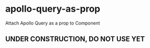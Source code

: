 # apollo-query-as-prop
Attach Apollo Query as a prop to Component

## UNDER CONSTRUCTION, DO NOT USE YET
